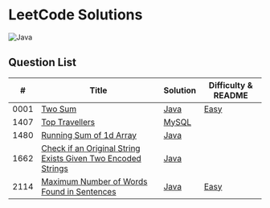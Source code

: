# LeetCode Solutions

![Java](https://img.shields.io/badge/language-Java-orange.svg)



## Question List

| # | Title | Solution                                                                         | Difficulty & README                                                 |
|---| ----- |----------------------------------------------------------------------------------|---------------------------------------------------------------------|
|0001|[Two Sum](https://leetcode.com/problems/two-sum/) | [Java](./0001-two-sum/0001-two-sum.java) | [Easy](./0001-two-sum/README.md) |
|1407|[Top Travellers](https://leetcode.com/problems/top-travellers/) | [MySQL](./1407-Top-Travellers/1407-Top-Travellers.sql)                                      |  |
|1480|[Running Sum of 1d Array](https://leetcode.com/problems/running-sum-of-1d-array/) | [Java](./1480-Running-Sum-of-1d-Array/1480-Running-Sum-of-1d-Array.java) |  |
|1662|[Check if an Original String Exists Given Two Encoded Strings](https://leetcode.com/problems/check-if-two-string-arrays-are-equivalent/) | [Java](./1662-Check-If-Two-String-Arrays-are-Equivalent/1662-Check-If-Two-String-Arrays-are-Equivalent.java) |  |
|2114|[Maximum Number of Words Found in Sentences](https://leetcode.com/problems/maximum-number-of-words-found-in-sentences/) | [Java](./2114-Maximum-Number-of-Words-Found-in-Sentences/2114-maximum-number-of-words-found-in-sentences.java) | [Easy](./2114-Maximum-Number-of-Words-Found-in-Sentences/README.md) |




